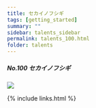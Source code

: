 ```yaml
---
title: セカイノフシギ
tags: [getting_started]
summary: ""
sidebar: talents_sidebar
permalink: talents_100.html
folder: talents
---
```



##### No.100 セカイノフシギ

![](https://yt3.ggpht.com/ytc/AKedOLTbCtN02EVfFE-YogZWgxCbRLhByR3LD-ACoef0xg=s176-c-k-c0x00ffffff-no-rj)






{% include links.html %}
